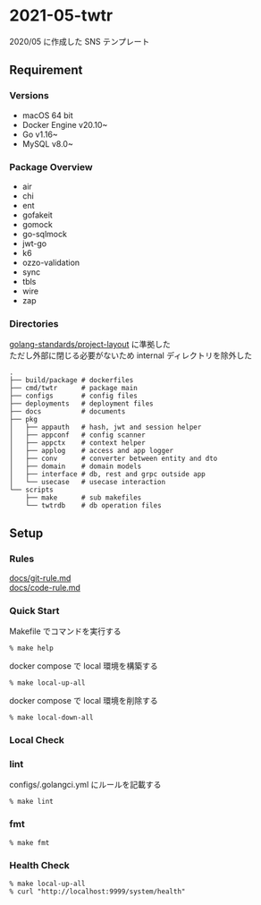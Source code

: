 # 2021-05-twtr

2020/05 に作成した SNS テンプレート

## Requirement

### Versions

- macOS 64 bit
- Docker Engine v20.10~
- Go v1.16~
- MySQL v8.0~

### Package Overview

- air
- chi
- ent
- gofakeit
- gomock
- go-sqlmock
- jwt-go
- k6
- ozzo-validation
- sync
- tbls
- wire
- zap

### Directories

[golang-standards/project-layout](https://github.com/golang-standards/project-layout) に準拠した  
ただし外部に閉じる必要がないため internal ディレクトリを除外した

```shell
.
├── build/package # dockerfiles
├── cmd/twtr      # package main
├── configs       # config files
├── deployments   # deployment files
├── docs          # documents
├── pkg
│   ├── appauth   # hash, jwt and session helper
│   ├── appconf   # config scanner
│   ├── appctx    # context helper
│   ├── applog    # access and app logger
│   ├── conv      # converter between entity and dto
│   ├── domain    # domain models
│   ├── interface # db, rest and grpc outside app
│   └── usecase   # usecase interaction
└── scripts
    ├── make      # sub makefiles
    └── twtrdb    # db operation files
```

## Setup

### Rules

[docs/git-rule.md](https://github.com/krtsato/go-server-templates/tree/main/2021-05-twtr/docs/git-rule.md)  
[docs/code-rule.md](https://github.com/krtsato/go-server-templates/tree/main/2021-05-twtr/docs/code-rule.md)

### Quick Start

Makefile でコマンドを実行する

`% make help`

docker compose で local 環境を構築する

`% make local-up-all`

docker compose で local 環境を削除する

`% make local-down-all`

### Local Check

### lint

configs/.golangci.yml にルールを記載する

`% make lint`

### fmt

`% make fmt`

### Health Check

```shell
% make local-up-all
% curl "http://localhost:9999/system/health"
```
